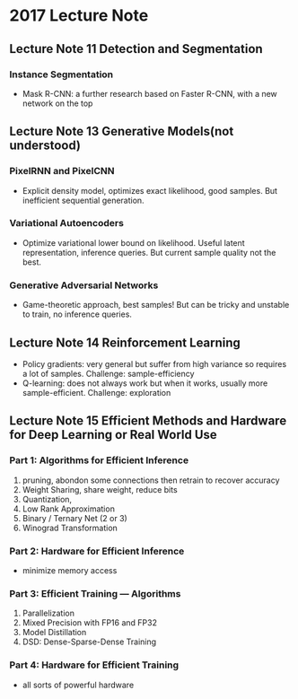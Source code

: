 # 2017 Lecture Note 
## Lecture Note 11 Detection and Segmentation
### Instance Segmentation
- Mask R-CNN: a further research based on Faster R-CNN, with a new network on the top

## Lecture Note 13 Generative Models(not understood)

### PixelRNN and PixelCNN
- Explicit density model, optimizes exact likelihood, good samples. But inefficient sequential generation.

### Variational Autoencoders
- Optimize variational lower bound on likelihood. Useful latent representation, inference queries. But current sample quality not the best.

### Generative Adversarial Networks
- Game-theoretic approach, best samples! But can be tricky and unstable to train, no inference queries.

## Lecture Note 14 Reinforcement Learning
- Policy gradients: very general but suffer from high variance so requires a lot of samples. Challenge: sample-efficiency
- Q-learning: does not always work but when it works, usually more sample-efficient. Challenge: exploration

## Lecture Note 15 Efficient Methods and Hardware for Deep Learning or Real World Use

### Part 1: Algorithms for Efficient Inference
1. pruning, abondon some connections then retrain to recover accuracy
2. Weight Sharing, share weight, reduce bits
3. Quantization, 
4. Low Rank Approximation
5. Binary / Ternary Net (2 or 3)
6. Winograd Transformation

### Part 2: Hardware for Efficient Inference
- minimize memory access

### Part 3: Efficient Training — Algorithms
1. Parallelization
2. Mixed Precision with FP16 and FP32
3. Model Distillation
4. DSD: Dense-Sparse-Dense Training

### Part 4: Hardware for Efficient Training
- all sorts of powerful hardware

